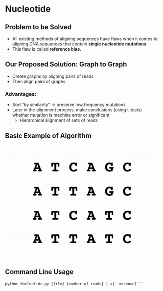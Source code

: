 # Nucleotide

## Problem to be Solved

 - All existing methods of aligning sequences have flaws when it comes to aligning DNA sequences that contain **single nucleotide mutations.**
 - This flaw is called **reference bias.**

## Our Proposed Solution: Graph to Graph
-   Create graphs by aligning pairs of reads 
-   Then align pairs of graphs

### Advantages:

 - Sort “by similarity” → preserve low frequency mutations 
-   Later in the alignment process, make conclusions (using t-tests) whether mutation is machine error or significant
	- Hierarchical alignment of sets of reads

## Basic Example of Algorithm

<p align="center">
<img src="https://raw.githubusercontent.com/benmirtchouk/Nucleotide/master/algorithm_animation.gif" style="width:500px; margin:auto; display:block;" alt="Animation GIF"> 
</p>

## Command Line Usage

```cd code
python Nucleotide.py {file} {number of reads} [-v|--verbose]```

